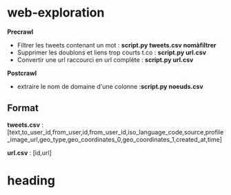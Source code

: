 # web-exploration



**Precrawl**

- Filtrer les tweets contenant un mot : **script.py tweets.csv nomàfiltrer**
- Supprimer les doublons et liens trop courts t.co :  **script.py url.csv**
- Convertir une url raccourci en url complète : **script.py url.csv**

**Postcrawl**
 

- extraire le nom de domaine d'une colonne :**script.py noeuds.csv**

Format
--------------
**tweets.csv** : [text,to_user_id,from_user,id,from_user_id,iso_language_code,source,profile_image_url,geo_type,geo_coordinates_0,geo_coordinates_1,created_at,time]

**url.csv** : [id,url]



heading
==============

